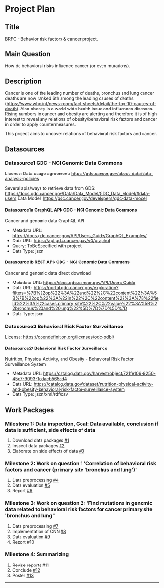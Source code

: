 # Project Plan

## Title
<!-- Give your project a short title. -->
BRFC - Behavior risk factors & cancer project.

## Main Question

<!-- Think about one main question you want to answer based on the data. -->
How do behavioral risks influence cancer (or even mutations). 

## Description

<!-- Describe your data science project in max. 200 words. Consider writing about why and how you attempt it. -->
Cancer is one of the leading number of deaths, bronchus and lung cancer deaths are now ranked 6th among the leading causes of deaths (https://www.who.int/news-room/fact-sheets/detail/the-top-10-causes-of-death). Also obesity is a world wide health issue and influences diseases. Rising numbers in cancer and obesity are alerting and therefore it is of high interest to reveal any relations of obesity/behavioral risk factors and cancer in order to apply countermeasures.

This project aims to uncover relations of behavioral risk factors and cancer.

## Datasources

<!-- Describe each datasources you plan to use in a section. Use the prefic "DatasourceX" where X is the id of the datasource. -->

### Datasource1 GDC - NCI Genomic Data Commons
License: Data usage agreement: https://gdc.cancer.gov/about-data/data-analysis-policies

Several apis/ways to retrieve data from GDS: https://docs.gdc.cancer.gov/Data/Data_Model/GDC_Data_Model/#data-users
Data Model: https://gdc.cancer.gov/developers/gdc-data-model

#### Datasource1a GraphQL API: GDC - NCI Genomic Data Commons
Cancer and genomic data GraphQL API
* Metadata URL: https://docs.gdc.cancer.gov/API/Users_Guide/GraphQL_Examples/
* Data URL: https://api.gdc.cancer.gov/v0/graphql
* Query: ToBeSpecified with project
* Data Type: json

#### Datasource1b REST API: GDC - NCI Genomic Data Commons
Cancer and genomic data direct download
* Metadata URL: https://docs.gdc.cancer.gov/API/Users_Guide
* Data URL: https://portal.gdc.cancer.gov/exploration?filters=%7B%22op%22%3A%22and%22%2C%22content%22%3A%5B%7B%22op%22%3A%22in%22%2C%22content%22%3A%7B%22field%22%3A%22cases.primary_site%22%2C%22value%22%3A%5B%22bronchus%20and%20lung%22%5D%7D%7D%5D%7D
* Data Type: json

### Datasource2 Behavioral Risk Factor Surveillance
License: https://opendefinition.org/licenses/odc-odbl/
#### Datasource2: Behavioral Risk Factor Surveillance
Nutrition, Physical Activity, and Obesity - Behavioral Risk Factor Surveillance System
* Metadata URL: https://catalog.data.gov/harvest/object/721fe106-9250-45d7-9093-1edacb565cd4
* Data URL: https://catalog.data.gov/dataset/nutrition-physical-activity-and-obesity-behavioral-risk-factor-surveillance-system
* Data Type: json/xml/rdf/csv


## Work Packages

<!-- List of work packages ordered sequentially, each pointing to an issue with more details. -->

### Milestone 1: Data inspection, Goal: Data available, conclusion if data is sufficient, side effects of data
1. Download data packages [#1][i1]
2. Inspect data packages [#2][i2]
3. Elaborate on side effects of data [#3][i3]

### Milestone 2: Work on question 1 'Correlation of behavioral risk factors and cancer (primary site 'bronchus and lung')'
1. Data preprocessing [#4][i4]
2. Data evaluation [#5][i5]
3. Report [#6][i6]

### Milestone 3: Work on question 2: 'Find mutations in genomic data related to behavioral risk factors for cancer primary site 'bronchus and lung''
1. Data preprocessing [#7][i7]
2. Implementation of CNN [#8][i8]
3. Data evaluation [#9][i9]
4. Report [#10][i10]

### Milestone 4: Summarizing
1. Revise reports [#11][i11]
2. Conclude [#12][i12]
3. Poster [#13][i13]

---

[i1]: https://github.com/nilapalin/made-template/issues/1
[i2]: https://github.com/nilapalin/made-template/issues/2
[i3]: https://github.com/nilapalin/made-template/issues/3
[i4]: https://github.com/nilapalin/made-template/issues/4
[i5]: https://github.com/nilapalin/made-template/issues/5
[i6]: https://github.com/nilapalin/made-template/issues/6
[i7]: https://github.com/nilapalin/made-template/issues/7
[i8]: https://github.com/nilapalin/made-template/issues/8
[i9]: https://github.com/nilapalin/made-template/issues/9
[i10]: https://github.com/nilapalin/made-template/issues/10
[i11]: https://github.com/nilapalin/made-template/issues/11
[i12]: https://github.com/nilapalin/made-template/issues/12
[i13]: https://github.com/nilapalin/made-template/issues/13

<!--
Comments and Hints:
Demo showing cases with pancreatic cancer with and without mutations in the gene KRAS
https://portal.gdc.cancer.gov/analysis?analysisId=demo-comparison&analysisTableTab=result

Inspect:
Survival Analysis
Survival plot 1: with gene mutation 2: without gene mutation
Age at Diagnosis

Evaluation:
- Differentiate race/ethnicity for cancer and BRFSS
- Differentiate gender for cancer and BRFSS
- Differentiate age for cancer and BRFSS
- search for data with specific genes regarding BRFSS
    https://www.ncbi.nlm.nih.gov/pmc/articles/PMC6226269/ MC4R and LEPR
    MC4R (melanocortin 4 receptor): https://portal.gdc.cancer.gov/genes/ENSG00000166603
    https://de.wikipedia.org/wiki/Melanocortin-4-Rezeptor 'Ferner unterdrückt er das Hungergefühl'

Problem:
Even though the GDC Datasource has a field for exposure weight or BMI, it is not filled in any of their datasets. Therefore, it is not possible to link the obesity numbers of BRFSS dataset to the cancer in general. For this report, a deeper evaluation is used and hence the following assumption is used:
- Genes MC4R and LEPR are involved in exposure of obesity
- Cancer with documented mutations in MC4R and LEPR could be associated to obesity
This are very weak assumptions and I would highly value if there would be a possibility in furture to either add obesity identifying data (like BMI) to cancer data or to make it possible to connect datasets (like in other studies e.g. NAKO (Nationale Gesundheitsstudie) which is not open data)

Also the GDC data is from different countries (united states, canada, ...). Since a lot of data sets are without any specification on that field (country of residence at enrollment), for reasons of ease for that project this is ignored. (TODO: check)

Changes in genes can be harmful but can also be without or with low consequences. Therefore a further view could be to evaluate the impact of the DNA changes.

All the evaluation is not complete since it is on data which potentially be incomplete since the projects are not forced to deliver. In Germany there is a law for delivering cancer related data, however, it only contains a very limited subset of information which GDC is providing.


Hypothesis:
If we can see changes in the values of obesity in every year, this will be somehow reflected in the cancer numbers (esp. with the MC4R and LEPR mutations).
1. show changing data in obesity within brfss data of the last 10 or so years
    LocationDesc == National
    Class == Obesity / Weight Status
    Total == Total

    LocationDesc == National
    Class == Obesity / Weight Status
    Gender == Male or Female

    LocationDesc == National
    Class == Obesity / Weight Status
    Age(years) == 25 - 34 or 35 - 44 or 45 - 54 or 55 - 64 or 65 or older

   
2. show data of cancer cases with and without mutations from gdc over the last 10 or so years (MC4R mutations only relevant 2010-2018)    

3. bring 1. and 2. together and show possible correlations

Problem: no information of completeness in gdc data -> cancer registries
therefore use the outcome with caution and carefulness

Do a classification task:
Features (X):
brfss.age_group.obesity
brfss.age_group.overweight
brfss.age_group.physical training
gdc.case.age_at_diagnosis
gdc.case.gene mutations
(gdc.case.pTNM.T/N/M)

Classification (y):
specific gene mutated (binary classification)
or primary_site of cancer (multi-class classification)
or disease_type (multi-class classification)

Data: use data from year 2011 which is available in both brfss and gdc

Ressource for Logistic Regression and nice seaborn plots:
https://medium.com/analytics-vidhya/logistic-regression-in-python-using-pandas-and-seaborn-for-beginners-in-ml-64eaf0f208d2


4. add more genes to the bin:
    https://www.ncbi.nlm.nih.gov/pmc/articles/PMC8459824/
    SIM1
    POMC
    LEPR
    MRAP2
    ADCY3
    NTRK2
    MC4R
    KSR2
    LEP
    PCSK1
    BDNF
    SH2B1
-->